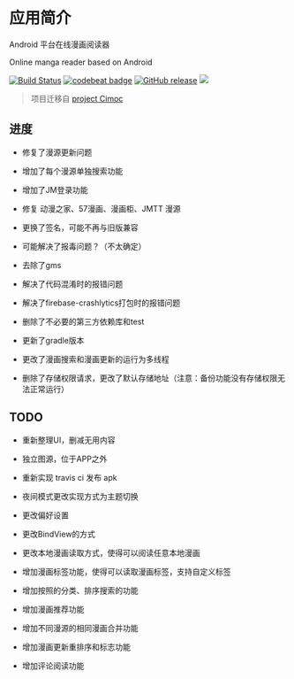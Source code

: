 # 应用简介
Android 平台在线漫画阅读器

Online manga reader based on Android

[![Build Status](https://travis-ci.org/onlytheworld/OnlyX.svg?branch=release-tci)](https://travis-ci.com/github/onlytheworld/OnlyX)
[![codebeat badge](https://codebeat.co/badges/a22ca260-494d-4be8-9e3d-fc9c8f7d0f73)](https://codebeat.co/projects/github-com-onlytheworld-onlyx-release-tci)
[![GitHub release](https://img.shields.io/github/release/onlytheworld/OnlyX.svg)](https://github.com/onlytheworld/OnlyX/releases)
[![](https://img.shields.io/github/downloads/onlytheworld/onlyx/total.svg)](https://github.com/onlytheworld/OnlyX/releases)

> 项目迁移自 [project Cimoc](https://github.com/feilongfl/Cimoc)

## 进度
- 修复了漫源更新问题

- 增加了每个漫源单独搜索功能

- 增加了JM登录功能
  
- 修复 动漫之家、57漫画、漫画柜、JMTT 漫源

- 更换了签名，可能不再与旧版兼容

- 可能解决了报毒问题？（不太确定）

- 去除了gms

- 解决了代码混淆时的报错问题

- 解决了firebase-crashlytics打包时的报错问题

- 删除了不必要的第三方依赖库和test

- 更新了gradle版本

- 更改了漫画搜索和漫画更新的运行为多线程
  
- 删除了存储权限请求，更改了默认存储地址（注意：备份功能没有存储权限无法正常运行）

## TODO
- 重新整理UI，删减无用内容

- 独立图源，位于APP之外

- 重新实现 travis ci 发布 apk

- 夜间模式更改实现方式为主题切换

- 更改偏好设置

- 更改BindView的方式

- 更改本地漫画读取方式，使得可以阅读任意本地漫画

- 增加漫画标签功能，使得可以读取漫画标签，支持自定义标签

- 增加按照的分类、排序搜索的功能

- 增加漫画推荐功能

- 增加不同漫源的相同漫画合并功能

- 增加漫画更新重排序和标志功能

- 增加评论阅读功能